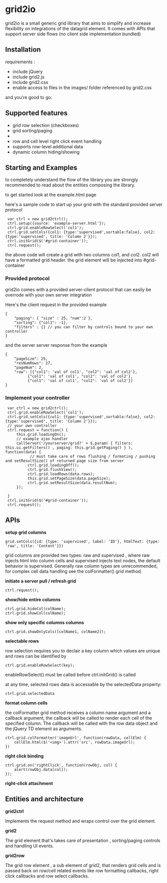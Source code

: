 # grid2io
grid2io is a small generic grid library that aims to simplify and increase flexibility on integrations of the datagrid element.
It comes with APIs that support server side  flows (no client side implementation bundled)


## Installation

requirements : 
* include jQuery
* include grid2.js
* include grid2.css
* enable access to files in the images/ folder referenced by grid2.css

and you're good to go.

## Supported features 
+ grid row selection (checkboxes)
+ grid sorting/paging 
+ 
+ row and cell level right click event handling
+ supports row-level additional data
+ dynamic column hiding/showing

## Starting and Examples

to completely understand the flow of the library you are strongly recommended to read about the entities composing the library.

to get started look at the example.html page

here's a sample code to start up your grid with the standard provided server protocol

     var ctrl = new grid2ctrl();
     ctrl.setup({source: 'example-server.html'});
     ctrl.grid.enableRowSelect('col1');
     ctrl.grid.setCols({col1: {type:'supervised',sortable:false}, col2: {type:'supervised', title: 'Column 2'}});
     ctrl.initGrid($('#grid-container'));
     ctrl.request();


the above code will create a grid with two columns col1, and col2. col2 will have a formatted grid header.
the grid element will be injected into #grid-container

### Provided protocol

grid2io comes with a provided server-client protocol that can easily be overrode with your own server integration

 Here's the client request in the provided example

    {
        "paging": { "size" : 25, "num":2 },
        "sorting": {"col1": -1},
        "filters" : {} // you can filter by controls bound to your own controller
    }

and the server server response from the example

    {
        "pageSize": 25,
        "resNumRows": 27,
        "pageNum": 2,
        "row": [{"col1": 'val of col1', "col2": 'val of col2'},
              {"col1": 'val of col1', "col2": 'val of col2'},
              {"col1": 'val of col1', "col2": 'val of col2'}]
    }

### Implement your controller

     var ctrl = new grid2ctrl();
     ctrl.grid.enableRowSelect('col1');
     ctrl.grid.setCols({col1: {type:'supervised',sortable:false}, col2: {type:'supervised', title: 'Column 2'}});
     // your own controller
     ctrl.request = function() {
         this.grid.loadingOn();
         // example ajax handler
         callServer('/yourserver/grid?' + $.param( { filters: this.ui.getFilters() , paging: this.grid.getPaging() } ), function(data) {
               // must take care of rows flushing / formating / pushing  and setResultSize() of returned page size from server
              ctrl.grid.loadingOff();
              ctrl.grid.flushView();
              ctrl.grid.loadRows(data.rows);
              this.grid.setPageSize(data.pageSize);
              ctrl.grid.setResultSize(data.resultNum);
         });
              
     }
     ctrl.initGrid($('#grid-container'));
     ctrl.request();


## APIs

**setup grid columns**

    grid.setCols({id: {type: 'supervised', label: 'ID'}, htmlText: {type: 'raw', title: 'Content'}})

grid columns are provided two types: raw and supervised , where raw injects html into column cells and supervised injects text nodes, the default behavior is supervised. 
Generally raw column types are unrecommended, for complex cell data handling see the colFormatter() grid method.

**initiate a server pull / refresh grid**

    ctrl.request();


**show/hide entire columns**

    ctrl.grid.hideCol(colName);
    ctrl.grid.showCol(colName);

**show only specific columns columns**

    ctrl.grid.showOnlyCols([colName1, colName2]);


**selectable rows**

row selection requires you to declair a key column which values are unique and rows can be identified by

    ctrl.grid.enableRowSelect(key);

enableRowSelect() must be called before ctrl.initGrid() is called

at any time, selected rows data is accessable by the selectedData property:

    ctrl.grid.selectedData

**format column cells**

the colFormatter grid method receives a column name argument and a callback argument, the callback will be called to render each cell of the specified column.
The callback will be called with the row data object and the jQuery TD element as arguments.

    ctrl.grid.colFormatter('imageUrl', function(rowData, cellElm) {
        cellElm.html($('<img>').attr('src', rowData.imageUrl);
    })


**right click binding**

    ctrl.grid.on('rightClick', function(rowObj, col) {
        alert(rowObj.data[col]);
    });
        


**right-click attachment**

## Entities and architecture

**grid2ctrl**

Implements the request method and wraps control over the grid element.


**grid2**

The grid element that's takes care of presentation , sorting/paging controls and handling UI events.

**grid2row**

The grid row element , a sub element of grid2, that renders grid cells and is passed back on row/cell related events like row formatting callbacks, right click callbacks and row select callbacks.
